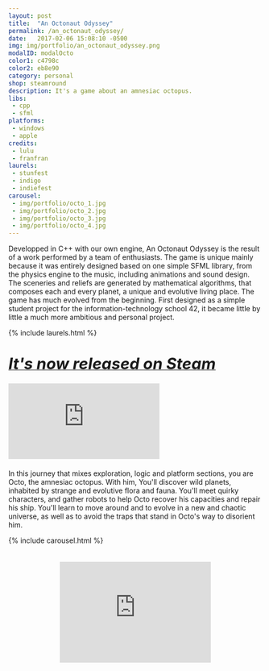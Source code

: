 ```yaml
---
layout: post
title:  "An Octonaut Odyssey"
permalink: /an_octonaut_odyssey/
date:   2017-02-06 15:08:10 -0500
img: img/portfolio/an_octonaut_odyssey.png
modalID: modalOcto
color1: c4798c 
color2: eb8e90 
category: personal
shop: steamround
description: It's a game about an amnesiac octopus.
libs:
 - cpp 
 - sfml 
platforms:
 - windows
 - apple
credits:
 - lulu
 - franfran
laurels:
 - stunfest
 - indigo
 - indiefest
carousel:
 - img/portfolio/octo_1.jpg
 - img/portfolio/octo_2.jpg
 - img/portfolio/octo_3.jpg
 - img/portfolio/octo_4.jpg
---
```

Developped in C++ with our own engine, An Octonaut Odyssey is the result of a work performed by a team of enthusiasts. The game is unique mainly because it was entirely designed based on one simple SFML library, from the physics engine to the music, including animations and sound design.
The sceneries and reliefs are generated by mathematical algorithms, that composes each and every planet, a unique and evolutive living place. The game has much evolved from the beginning. First designed as a simple student project for the information-technology school 42, it became little by little a much more ambitious and personal project.

{% include laurels.html %}

<div class="row">
 <div class="post-link col-12 d-flex justify-content-center" style="padding-top: 20px;">
  <a href="http://store.steampowered.com/app/566320/An_Octonaut_Odyssey/"><strong style="font-size: calc(12px + 2vmin);"><i>It's now released on Steam</i></strong></a>
 </div>
</div>

<div style="padding-top: 20px;" class="row">
 <div class="col-0 col-lg-1"></div>
 <div class="col-12 col-lg-10">
   <div class="embed-responsive embed-responsive-16by9">
    <iframe class="embed-responsive-item" src="https://www.youtube.com/embed/dAnAuwoRoA0?modestbranding=1&autohide=1&showinfo=0&controls=0&rel=0" frameborder="0" allowfullscreen></iframe>
   </div>
  </div>
 <div class="col-0 col-lg-1"></div>
</div>

<div style="padding-top: 20px;" class="row">
 <div class="col-0 col-lg-1"></div>
  <div class="col-12 col-lg-10">
      In this journey that mixes exploration, logic and platform sections, you are Octo, the amnesiac octopus. With him, You'll discover wild planets, inhabited by strange and evolutive flora and fauna. You'll meet quirky characters, and gather robots to help Octo recover his capacities and repair his ship. You'll learn to move around and to evolve in a new and chaotic universe, as well as to avoid the traps that stand in Octo's way to disorient him.
  </div>
 <div class="col-0 col-lg-1"></div>
</div>

{% include carousel.html %}

<div style="padding-top: 20px;" class="row">
 <div class="col-0 col-lg-1"></div>
  <iframe style="margin: 0 auto;display:block;" class="col-12 col-lg-10" src="https://store.steampowered.com/widget/566320/" frameborder="0" height="200px"></iframe>
 <div class="col-0 col-lg-1"></div>
</div>
